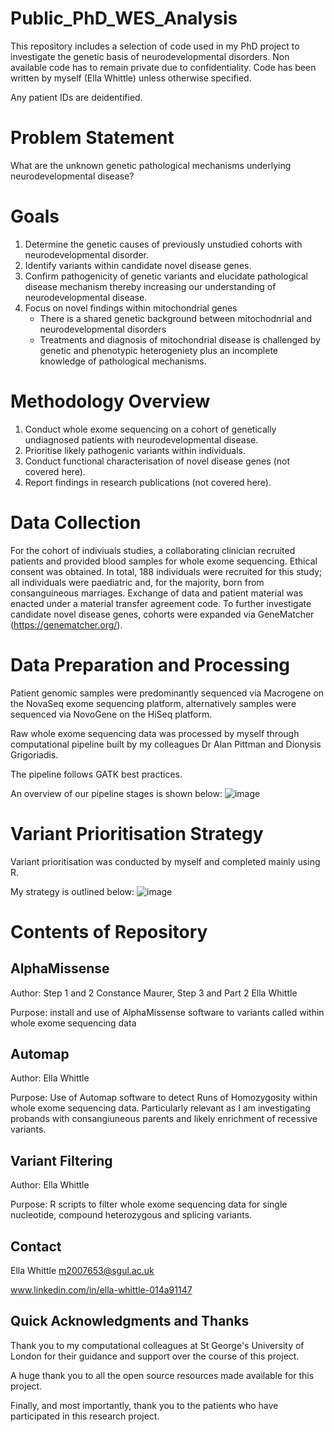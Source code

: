 # Public_PhD_WES_Analysis
This repository includes a selection of code used in my PhD project to investigate the genetic basis of neurodevelopmental disorders. Non available code has to remain private due to confidentiality. Code has been written by myself (Ella Whittle) unless otherwise specified. 

Any patient IDs are deidentified. 

# Problem Statement

What are the unknown genetic pathological mechanisms underlying neurodevelopmental disease?

# Goals

1. Determine the genetic causes of previously unstudied cohorts with neurodevelopmental disorder.
2. Identify variants within candidate novel disease genes.
3. Confirm pathogenicity of genetic variants and elucidate pathological disease mechanism thereby increasing our understanding of neurodevelopmental disease.
4. Focus on novel findings within mitochondrial genes
     - There is a shared genetic background between mitochodnrial and neurodevelopmental disorders
     - Treatments and diagnosis of mitochondrial disease is challenged by genetic and phenotypic heterogeniety plus an incomplete knowledge of pathological mechanisms.

# Methodology Overview

1. Conduct whole exome sequencing on a cohort of genetically undiagnosed patients with neurodevelopmental disease.
2. Prioritise likely pathogenic variants within individuals.
3. Conduct functional characterisation of novel disease genes (not covered here).
4. Report findings in research publications (not covered here).

# Data Collection

For the cohort of indiviuals studies, a collaborating clinician recruited patients and provided blood samples for whole exome sequencing. Ethical consent was obtained.
In total, 188 individuals were recruited for this study; all individuals were paediatric and, for the majority, born from consanguineous marriages. 
Exchange of data and patient material was enacted under a material transfer agreement code.
To further investigate candidate novel disease genes, cohorts were expanded via GeneMatcher (https://genematcher.org/).

# Data Preparation and Processing

Patient genomic samples were predominantly sequenced via Macrogene on the NovaSeq exome sequencing platform, alternatively samples were sequenced via NovoGene on the HiSeq platform. 

Raw whole exome sequencing data was processed by myself through computational pipeline built by my colleagues Dr Alan Pittman and Dionysis Grigoriadis. 

The pipeline follows GATK best practices. 

An overview of our pipeline stages is shown below:
![image](https://github.com/ewhittle/PhD-script-inventory/assets/80473064/79a52ca3-9a12-4584-8229-810df0047c22)

# Variant Prioritisation Strategy

Variant prioritisation was conducted by myself and completed mainly using R. 

My strategy is outlined below:
![image](https://github.com/ewhittle/PhD-script-inventory/assets/80473064/ecc38f47-3521-4c8d-825e-009c39f06031)

# Contents of Repository

## AlphaMissense
Author: Step 1 and 2 Constance Maurer, Step 3 and Part 2 Ella Whittle 

Purpose: install and use of AlphaMissense software to variants called within whole exome sequencing data 

## Automap
Author: Ella Whittle 

Purpose: Use of Automap software to detect Runs of Homozygosity within whole exome sequencing data. Particularly relevant as I am investigating probands with consangiuneous parents and likely enrichment of recessive variants. 

## Variant Filtering
Author: Ella Whittle

Purpose: R scripts to filter whole exome sequencing data for single nucleotide, compound heterozygous and splicing variants. 

## Contact

Ella Whittle m2007653@sgul.ac.uk 


www.linkedin.com/in/ella-whittle-014a91147


## Quick Acknowledgments and Thanks

Thank you to my computational colleagues at St George's University of London for their guidance and support over the course of this project.

A huge thank you to all the open source resources made available for this project.

Finally, and most importantly, thank you to the patients who  have participated in this research project. 
